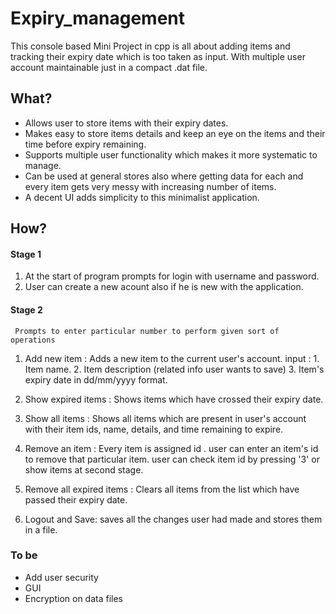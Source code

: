 # Expiry_management

This console based Mini Project in cpp is all about adding items and 
tracking their expiry date which is too taken as input.
With multiple user account maintainable just in a compact .dat file.


## What? 
- Allows user to store items with their expiry dates.
- Makes easy to store items details and keep an eye on the items and their time before expiry remaining.
- Supports multiple user functionality which makes it more systematic to manage.
- Can be used at general stores also where getting data for each and every item gets very messy with increasing number of items. 
- A decent UI adds simplicity to this minimalist application.


## How?  
#### Stage 1
1. At the start of program prompts for login with username and password.
2. User can create a new acount also if he is new with the application.
#### Stage 2 
``` Prompts to enter particular number to perform given sort of operations```
1. Add new item : Adds a new item to the  current user's account.
          input : 1. Item name.
                  2. Item description (related info user wants to save)
                  3. Item's expiry date in dd/mm/yyyy format.
                  
2. Show expired items : Shows items which have crossed their expiry date.
3. Show all items : Shows all items which are present in user's account with their item ids, name, details, and time remaining to expire.
 
4. Remove an item : Every item is assigned id . user can enter an item's id to remove that particular item. user can check item id by pressing '3' or show items at second stage.
5. Remove all expired items : Clears all items from the list which have passed their expiry date.
6. Logout and Save: saves all the changes user had made and stores them in a file.


### To be 
- Add user security
- GUI
- Encryption on data files


